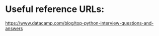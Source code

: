 # Useful reference URLs:

https://www.datacamp.com/blog/top-python-interview-questions-and-answers

